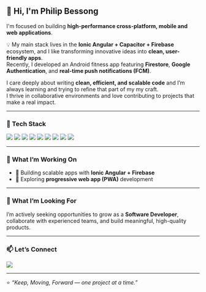 ## 👋 Hi, I'm Philip Bessong

I'm focused on building **high-performance cross-platform, mobile and web applications**.

💡 My main stack lives in the **Ionic Angular + Capacitor + Firebase** ecosystem, and I like transforming innovative ideas into **clean, user-friendly apps**.  
Recently, I developed an Android fitness app featuring **Firestore**, **Google Authentication**, and **real-time push notifications (FCM)**.

I care deeply about writing **clean, efficient, and scalable code** and I’m always learning and trying to refine that part of my my craft.  
I thrive in collaborative environments and love contributing to projects that make a real impact.

---

### 🧰 Tech Stack
<p align="left">
  <img src="https://img.shields.io/badge/Ionic-3880FF?style=for-the-badge&logo=ionic&logoColor=white" />
  <img src="https://img.shields.io/badge/Angular-DD0031?style=for-the-badge&logo=angular&logoColor=white" />
  <img src="https://img.shields.io/badge/Capacitor-119EFF?style=for-the-badge&logo=capacitor&logoColor=white" />
  <img src="https://img.shields.io/badge/Firebase-FFCA28?style=for-the-badge&logo=firebase&logoColor=black" />
  <img src="https://img.shields.io/badge/TypeScript-3178C6?style=for-the-badge&logo=typescript&logoColor=white" />
  <img src="https://img.shields.io/badge/HTML5-E34F26?style=for-the-badge&logo=html5&logoColor=white" />
  <img src="https://img.shields.io/badge/CSS3-1572B6?style=for-the-badge&logo=css3&logoColor=white" />
  <img src="https://img.shields.io/badge/Android_Studio-3DDC84?style=for-the-badge&logo=androidstudio&logoColor=white" />
  <img src="https://img.shields.io/badge/Git-F05032?style=for-the-badge&logo=git&logoColor=white" />
</p>

---

### 🚀 What I’m Working On
- 🧩 Building scalable apps with **Ionic Angular + Firebase**
- 🧠 Exploring **progressive web app (PWA)** development

---

### 🌱 What I’m Looking For
I’m actively seeking opportunities to grow as a **Software Developer**,  
collaborate with experienced teams, and build meaningful, high-quality products.

---

### 📫 Let’s Connect
<p align="left">
  <a href="mailto:philipbessong@gmail.com">
    <img src="https://img.shields.io/badge/Email-D14836?style=for-the-badge&logo=gmail&logoColor=white" />
  </a>
</p>

---

⭐️ *“Keep, Moving, Forward — one project at a time.”*

<!--
**PhilipBessong/PhilipBessong** is a ✨ _special_ ✨ repository because its `README.md` (this file) appears on your GitHub profile.

Here are some ideas to get you started:

- 🔭 I’m currently working on ...
- 🌱 I’m currently learning ...
- 👯 I’m looking to collaborate on ...
- 🤔 I’m looking for help with ...
- 💬 Ask me about ...
- 📫 How to reach me: ...
- 😄 Pronouns: ...
- ⚡ Fun fact: ...
-->
